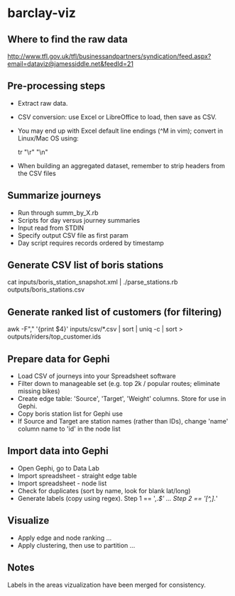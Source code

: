 barclay-viz
===========

## Where to find the raw data

http://www.tfl.gov.uk/tfl/businessandpartners/syndication/feed.aspx?email=dataviz@jamessiddle.net&feedId=21

## Pre-processing steps

- Extract raw data.
- CSV conversion: use Excel or LibreOffice to load, then save as CSV.
- You may end up with Excel default line endings (^M in vim); convert in Linux/Mac OS using:

    tr "\r" "\n"  

- When building an aggregated dataset, remember to strip headers from the CSV files

## Summarize journeys

- Run through summ_by_X.rb
- Scripts for day versus journey summaries
- Input read from STDIN
- Specify output CSV file as first param
- Day script requires records ordered by timestamp

## Generate CSV list of boris stations

cat inputs/boris_station_snapshot.xml | ./parse_stations.rb outputs/boris_stations.csv

## Generate ranked list of customers (for filtering)

awk -F"," '{print $4}' inputs/csv/*.csv | sort | uniq -c | sort > outputs/riders/top_customer.ids

## Prepare data for Gephi

- Load CSV of journeys into your Spreadsheet software
- Filter down to manageable set (e.g. top 2k / popular routes; eliminate missing bikes)
- Create edge table: 'Source', 'Target', 'Weight' columns. Store for use in Gephi.
- Copy boris station list for Gephi use
- If Source and Target are station names (rather than IDs), change 'name' column name to 'id' in the node list

## Import data into Gephi

- Open Gephi, go to Data Lab
- Import spreadsheet - straight edge table
- Import spreadsheet - node list
- Check for duplicates (sort by name, look for blank lat/long)
- Generate labels (copy using regex). Step 1 == ',.*$' ... Step 2 == '[^,].*' 

## Visualize

- Apply edge and node ranking ...
- Apply clustering, then use to partition ...

## Notes

Labels in the areas vizualization have been merged for consistency.

